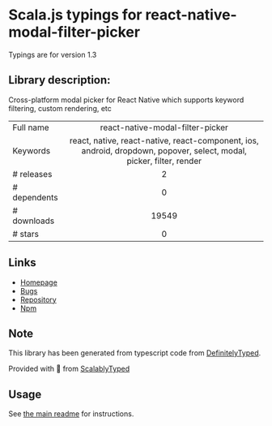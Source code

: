 
# Scala.js typings for react-native-modal-filter-picker

Typings are for version 1.3

## Library description:
Cross-platform modal picker for React Native which supports keyword filtering, custom rendering, etc

|                    |                 |
| ------------------ | :-------------: |
| Full name          | react-native-modal-filter-picker |
| Keywords           | react, native, react-native, react-component, ios, android, dropdown, popover, select, modal, picker, filter, render |
| # releases         | 2 |
| # dependents       | 0 |
| # downloads        | 19549 |
| # stars            | 0 |

## Links
- [Homepage](https://github.com/hiddentao/react-native-modal-filter-picker#readme)
- [Bugs](https://github.com/hiddentao/react-native-modal-filter-picker/issues)
- [Repository](https://github.com/hiddentao/react-native-modal-filter-picker)
- [Npm](https://www.npmjs.com/package/react-native-modal-filter-picker)
    


## Note
This library has been generated from typescript code from [DefinitelyTyped](https://definitelytyped.org).

Provided with :purple_heart: from [ScalablyTyped](https://github.com/oyvindberg/ScalablyTyped)

## Usage
See [the main readme](../../readme.md) for instructions.


